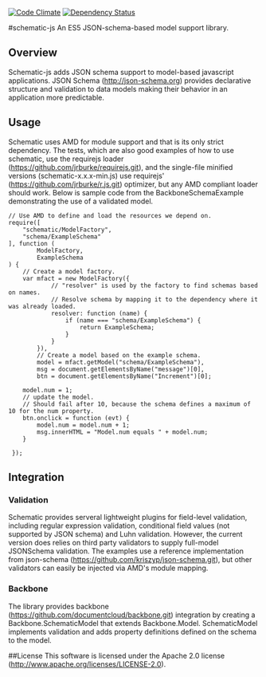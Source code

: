[![Code Climate](https://codeclimate.com/github/atsid/schematic-js/badges/gpa.svg)](https://codeclimate.com/github/atsid/schematic-js)
[![Dependency Status](https://david-dm.org/atsid/schematic-js.svg)](https://david-dm.org/atsid/schematic-js)

#schematic-js
An ES5 JSON-schema-based model support library.

## Overview
Schematic-js adds JSON schema support to model-based javascript applications. JSON Schema (http://json-schema.org) provides declarative structure and validation to data models making their behavior in an application more predictable.

## Usage

Schematic uses AMD for module support and that is its only strict dependency. The tests, which are also good examples of how to use schematic, use the requirejs loader (https://github.com/jrburke/requirejs.git), and the single-file minified versions (schematic-x.x.x-min.js) use requirejs' (https://github.com/jrburke/r.js.git) optimizer, but any AMD compliant loader should work.
Below is sample code from the BackboneSchemaExample demonstrating the use of a validated model.
```
// Use AMD to define and load the resources we depend on.
require([
    "schematic/ModelFactory",
    "schema/ExampleSchema"
], function (
        ModelFactory,
        ExampleSchema
) {
    // Create a model factory.
    var mfact = new ModelFactory({
            // "resolver" is used by the factory to find schemas based on names.
            // Resolve schema by mapping it to the dependency where it was already loaded.
            resolver: function (name) {
                if (name === "schema/ExampleSchema") {
                    return ExampleSchema;
                }
            }
        }),
        // Create a model based on the example schema.
        model = mfact.getModel("schema/ExampleSchema"),
        msg = document.getElementsByName("message")[0],
        btn = document.getElementsByName("Increment")[0];

    model.num = 1;
    // update the model.
    // Should fail after 10, because the schema defines a maximum of 10 for the num property.
    btn.onclick = function (evt) {
        model.num = model.num + 1;
        msg.innerHTML = "Model.num equals " + model.num;
    }

 });
```

## Integration
### Validation
Schematic provides serveral lightweight plugins for field-level validation, including regular expression validation, conditional field values (not supported by JSON schema) and Luhn validation. However, the current version does relies on third party validators to supply full-model JSONSchema validation. The examples use a reference implementation from json-schema (https://github.com/kriszyp/json-schema.git), but other validators can easily be injected via AMD's module mapping.
### Backbone
The library provides backbone (https://github.com/documentcloud/backbone.git) integration by creating a Backbone.SchematicModel that extends Backbone.Model. SchematicModel implements validation and adds property definitions defined on the schema to the model.

##License
This software is licensed under the Apache 2.0 license (http://www.apache.org/licenses/LICENSE-2.0).
